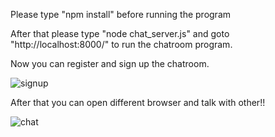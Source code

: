 Please type "npm install" before running the program

After that please type "node chat_server.js" and goto "http://localhost:8000/" to run the chatroom program.

Now you can register and sign up the chatroom.

![signup](https://github.com/AlphaLee1113/Online-chat-server/assets/113546167/1a27795c-33dc-4636-bc76-3fde7fdb7771)

After that you can open different browser and talk with other!!

![chat](https://github.com/AlphaLee1113/Online-chat-server/assets/113546167/5a1fb9bb-a8e4-45e3-8c59-d06826cd9bf1)
